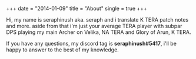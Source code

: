 +++
date  = "2014-01-09"
title = "About"
single = true
+++

Hi, my name is seraphinush aka. seraph and i translate K TERA patch notes and more. aside from that i'm just your average TERA player with subpar DPS playing my main Archer on Velika, NA TERA and Glory of Arun, K TERA.

If you have any questions, my discord tag is **seraphinush#5417**, i'll be happy to answer to the best of my knowledge.